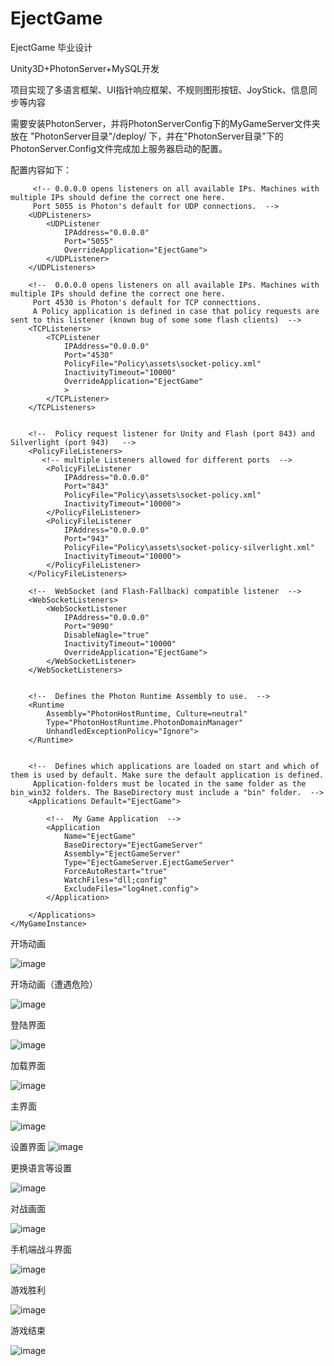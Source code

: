 # EjectGame
EjectGame 毕业设计

Unity3D+PhotonServer+MySQL开发

项目实现了多语言框架、UI指针响应框架、不规则图形按钮、JoyStick、信息同步等内容

需要安装PhotonServer，并将PhotonServerConfig下的MyGameServer文件夹放在 "PhotonServer目录"/deploy/ 下，并在"PhotonServer目录"下的PhotonServer.Config文件完成加上服务器启动的配置。

配置内容如下：

<MyGameInstance
		MaxMessageSize="512000"
		MaxQueuedDataPerPeer="512000"
		PerPeerMaxReliableDataInTransit="51200"
		PerPeerTransmitRateLimitKBSec="256"
		PerPeerTransmitRatePeriodMilliseconds="200"
		MinimumTimeout="5000"
		MaximumTimeout="30000"
		DisplayName="Eject Game"
		>

	     <!-- 0.0.0.0 opens listeners on all available IPs. Machines with multiple IPs should define the correct one here. 
	     Port 5055 is Photon's default for UDP connections.  -->
	    <UDPListeners>
	      	<UDPListener
				IPAddress="0.0.0.0"
				Port="5055"
				OverrideApplication="EjectGame">
	      	</UDPListener>
	    </UDPListeners>

	    <!--  0.0.0.0 opens listeners on all available IPs. Machines with multiple IPs should define the correct one here. 
	     Port 4530 is Photon's default for TCP connecttions. 
	     A Policy application is defined in case that policy requests are sent to this listener (known bug of some some flash clients)  -->
	    <TCPListeners>
	      	<TCPListener
				IPAddress="0.0.0.0"
				Port="4530"
				PolicyFile="Policy\assets\socket-policy.xml"
				InactivityTimeout="10000"
				OverrideApplication="EjectGame"
				>
	      	</TCPListener>
	    </TCPListeners>

	    
	    <!--  Policy request listener for Unity and Flash (port 843) and Silverlight (port 943)   -->
	    <PolicyFileListeners>
	       <!-- multiple Listeners allowed for different ports  -->
	      	<PolicyFileListener
		        IPAddress="0.0.0.0"
		        Port="843"
		        PolicyFile="Policy\assets\socket-policy.xml"
		        InactivityTimeout="10000">
	      	</PolicyFileListener>
	      	<PolicyFileListener
		        IPAddress="0.0.0.0"
		        Port="943"
		        PolicyFile="Policy\assets\socket-policy-silverlight.xml"
		        InactivityTimeout="10000">
	      	</PolicyFileListener>
	    </PolicyFileListeners>

	    <!--  WebSocket (and Flash-Fallback) compatible listener  -->
	    <WebSocketListeners>
	      	<WebSocketListener
		        IPAddress="0.0.0.0"
		        Port="9090"
		        DisableNagle="true"
		        InactivityTimeout="10000"
		        OverrideApplication="EjectGame">
	      	</WebSocketListener>
	    </WebSocketListeners>


	    <!--  Defines the Photon Runtime Assembly to use.  -->
	    <Runtime
			Assembly="PhotonHostRuntime, Culture=neutral"
			Type="PhotonHostRuntime.PhotonDomainManager"
			UnhandledExceptionPolicy="Ignore">
	    </Runtime>


	    <!--  Defines which applications are loaded on start and which of them is used by default. Make sure the default application is defined. 
	     Application-folders must be located in the same folder as the bin_win32 folders. The BaseDirectory must include a "bin" folder.  -->
	    <Applications Default="EjectGame">

	      	<!--  My Game Application  -->
	      	<Application
				Name="EjectGame"
				BaseDirectory="EjectGameServer"
				Assembly="EjectGameServer"
				Type="EjectGameServer.EjectGameServer"
				ForceAutoRestart="true"
				WatchFiles="dll;config"
				ExcludeFiles="log4net.config">
	      	</Application>

	    </Applications>
  	</MyGameInstance>

开场动画

![image](https://github.com/H-J-F/EjectGame/blob/master/ReadmeImages/开场动画.png)

开场动画（遭遇危险）

![image](https://github.com/H-J-F/EjectGame/blob/master/ReadmeImages/开场动画（遭遇危险）.png)

登陆界面

![image](https://github.com/H-J-F/EjectGame/blob/master/ReadmeImages/登陆界面.png)

加载界面

![image](https://github.com/H-J-F/EjectGame/blob/master/ReadmeImages/加载界面.png)

主界面

![image](https://github.com/H-J-F/EjectGame/blob/master/ReadmeImages/主界面.png)

设置界面
![image](https://github.com/H-J-F/EjectGame/blob/master/ReadmeImages/设置界面.png)

更换语言等设置

![image](https://github.com/H-J-F/EjectGame/blob/master/ReadmeImages/更换语言等设置.png)

对战画面

![image](https://github.com/H-J-F/EjectGame/blob/master/ReadmeImages/对战画面.png)

手机端战斗界面

![image](https://github.com/H-J-F/EjectGame/blob/master/ReadmeImages/手机端战斗界面.jpg)

游戏胜利

![image](https://github.com/H-J-F/EjectGame/blob/master/ReadmeImages/游戏胜利.png)

游戏结束

![image](https://github.com/H-J-F/EjectGame/blob/master/ReadmeImages/游戏结束.png)

